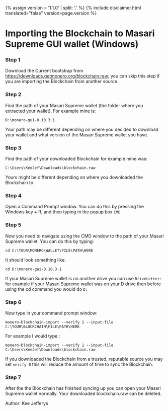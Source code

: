 {% assign version = '1.1.0' | split: '.' %}
{% include disclaimer.html translated="false" version=page.version %}
# Importing the Blockchain to Masari Supreme GUI wallet (Windows)

### Step 1

Download the Current bootstrap from https://downloads.getmonero.org/blockchain.raw; you can skip this step if you are importing the Blockchain from another source.

### Step 2

Find the path of your Masari Supreme wallet (the folder where you extracted your wallet). For example mine is:

`D:\monero-gui-0.10.3.1`

Your path may be different depending on where you decided to download your wallet and what version of the Masari Supreme wallet you have.

### Step 3

Find the path of your downloaded Blockchain for example mine was:

`C:\Users\KeeJef\Downloads\blockchain.raw`

Yours might be different depending on where you downloaded the Blockchain to.

### Step 4

Open a Command Prompt window. You can do this by pressing the Windows key + R, and then typing in the popup box `CMD`

### Step 5

Now you need to navigate using the CMD window to the path of your Masari Supreme wallet. You can do this by typing:

`cd C:\YOUR\MONERO\WALLET\FILE\PATH\HERE`

It should look something like:

`cd D:\monero-gui-0.10.3.1`

If your Masari Supreme wallet is on another drive you can use `DriveLetter:` for example if your Masari Supreme wallet was on your D drive then before using the cd command you would do `D:`

### Step 6

Now type in your command prompt window:

`monero-blockchain-import --verify 1 --input-file C:\YOUR\BLOCKCHAIN\FILE\PATH\HERE`

For example I would type :

`monero-blockchain-import --verify 1 --input-file C:\Users\KeeJef\Downloads\blockchain.raw`

If you downloaded the Blockchain from a trusted, reputable source you may set `verify 0` this will reduce the amount of time to sync the Blockchain.  

### Step 7

After the the Blockchain has finished syncing up you can open your Masari Supreme wallet normally. Your downloaded blockchain.raw can be deleted.


Author: Kee Jefferys